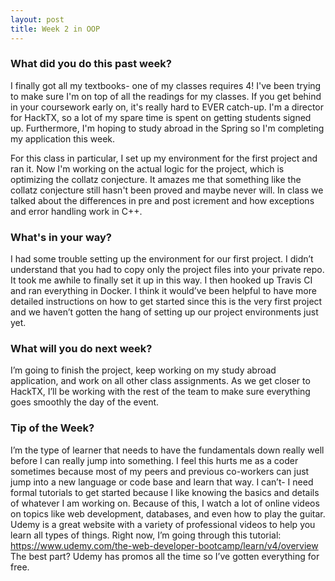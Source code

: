 ```yaml
---
layout: post
title: Week 2 in OOP
---
```


### What did you do this past week?
I finally got all my textbooks- one of my classes requires 4! I've been trying to make sure I'm on top of all the readings for my classes. If you get behind in your coursework early on, it's really hard to EVER catch-up. I'm a director for HackTX, so a lot of my spare time is spent on getting students signed up. Furthermore, I'm hoping to study abroad in the Spring so I'm completing my application this week.


For this class in particular, I set up my environment for the first project and ran it. Now I'm working on the actual logic for the project, which is optimizing the collatz conjecture. It amazes me that something like the collatz conjecture still hasn't been proved and maybe never will. In class we talked about the differences in pre and post icrement and how exceptions and error handling work in C++.



### What's in your way?
I had some trouble setting up the environment for our first project. I didn’t understand that you had to copy only the project files into your private repo. It took me awhile to finally set it up in this way. I then hooked up Travis CI and ran everything in Docker. I think it would’ve been helpful to have more detailed instructions on how to get started since this is the very first project and we haven’t gotten the hang of setting up our project environments just yet. 


### What will you do next week?
I’m going to finish the project, keep working on my study abroad application, and work on all other class assignments. As we get closer to HackTX, I’ll be working with the rest of the team to make sure everything goes smoothly the day of the event.


### Tip of the Week?
I’m the type of learner that needs to have the fundamentals down really well before I can really jump into something. I feel this hurts me as a coder sometimes because most of my peers and previous co-workers can just jump into a new language or code base and learn that way. I can’t- I need formal tutorials to get started because I like knowing the basics and details of whatever I am working on. Because of this, I watch a lot of online videos on topics like web development, databases, and even how to play the guitar. Udemy is a great website with a variety of professional videos to help you learn all types of things. Right now, I’m going through this tutorial: <https://www.udemy.com/the-web-developer-bootcamp/learn/v4/overview>
The best part? Udemy has promos all the time so I’ve gotten everything for free.
